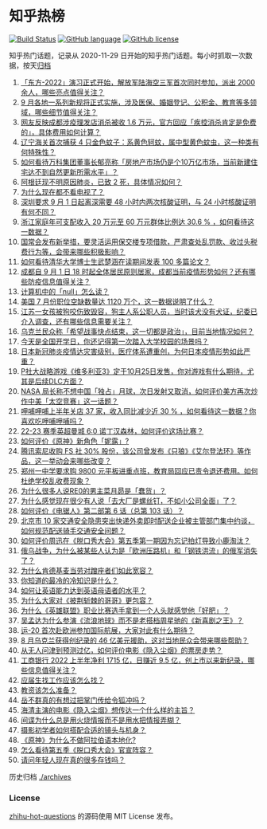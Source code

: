 # 知乎热榜
[![Build Status](https://github.com/ToWeLong/zhihu-hot-questions/workflows/CI/badge.svg)](https://github.com/ToWeLong/zhihu-hot-questions/actions)
[![GitHub language](https://img.shields.io/badge/language-golang-orange.svg)](https://golang.org/)
[![GitHub license](https://img.shields.io/github/license/ToWeLong/zhihu-hot-questions)](https://github.com/ToWeLong/zhihu-hot-questions/blob/main/LICENSE)

知乎热门话题，记录从 2020-11-29 日开始的知乎热门话题。每小时抓取一次数据，按天[归档](./archives)

<!-- BEGIN -->

1. [「东方-2022」演习正式开始，解放军陆海空三军首次同时参加，派出 2000 余人，哪些亮点值得关注？](https://www.zhihu.com/question/551041889)
1. [9 月各地一系列新规将正式实施，涉及医保、婚姻登记、公积金、教育等多领域，哪些细节值得关注？](https://www.zhihu.com/question/550816003)
1. [网友反映成都涉疫理发店消杀被收 1.6 万元，官方回应「疾控消杀肯定是免费的」，具体费用如何计算？](https://www.zhihu.com/question/551017542)
1. [辽宁海关首次捕获 4 只金色蚊子：系黄色轲蚊，属中型黄色蚊虫，这一种类有何特殊性？](https://www.zhihu.com/question/551021268)
1. [如何看待万科集团董事长郁亮称「房地产市场仍是个10万亿市场，当前新建住宅达不到自然更新所需水平」？](https://www.zhihu.com/question/550946667)
1. [阿根廷现不明原因肺炎，已致 2 死，具体情况如何？](https://www.zhihu.com/question/551133439)
1. [为什么现在都不看电视了？](https://www.zhihu.com/question/470145032)
1. [深圳要求 9 月 1 日起离深需要 48 小时内两次核酸证明，与 24 小时核酸证明有何不同？](https://www.zhihu.com/question/551061947)
1. [浙江家庭年可支配收入 20 万元至 60 万元群体比例达 30.6 % ，如何看待这一数据？](https://www.zhihu.com/question/550993204)
1. [国常会发布新举措，要灵活运用保交楼专项借款，严肃查处乱罚款、收过头税费行为等，会带来哪些积极影响？](https://www.zhihu.com/question/551054886)
1. [如何看待清华大学博士生武楚涵在读期间发表 100 多篇论文？](https://www.zhihu.com/question/537342945)
1. [成都自 9 月 1 日 18 时起全体居民原则居家，成都当前疫情形势如何？还有哪些防疫信息值得关注？](https://www.zhihu.com/question/551167630)
1. [计算机中的「null」怎么读？](https://www.zhihu.com/question/549740924)
1. [美国 7 月份职位空缺数量达 1120 万个，这一数据说明了什么？](https://www.zhihu.com/question/550925417)
1. [江苏一女孩被狗咬伤致毁容，狗主人系公职人员，当时该犬没有犬证，纪委已介入调查，还有哪些信息需要关注？](https://www.zhihu.com/question/551035328)
1. [乌克兰民众称「希望战事快点结束，这一切都是政治」，目前当地情况如何？](https://www.zhihu.com/question/550979553)
1. [今天是全国开学日，你还记得第一次踏入大学校园的场景吗？](https://www.zhihu.com/question/551053610)
1. [日本新冠肺炎疫情达灾害级别，医疗体系遭重创，为何日本疫情形势如此严重？](https://www.zhihu.com/question/550839292)
1. [P社大战略游戏《维多利亚3》定于10月25日发售，你对游戏有什么期待，尤其是后续DLC方面？](https://www.zhihu.com/question/550847233)
1. [NASA 局长称不想中国「独占」月球，次日发射又取消，如何评价美方再次炒作中美「太空竞赛」这一话题？](https://www.zhihu.com/question/550787326)
1. [呷哺呷哺上半年关店 37 家，收入同比减少近 30 % ，如何看待这一数据？你喜欢吃呷哺呷哺吗？](https://www.zhihu.com/question/551011541)
1. [22-23 赛季英超曼城 6:0 诺丁汉森林，如何评价这场比赛？](https://www.zhihu.com/question/551100461)
1. [如何评价《原神》新角色「妮露」?](https://www.zhihu.com/question/541916428)
1. [腾讯索尼收购 FS 社 30% 股份，该公司曾发布《只狼》《艾尔登法环》等作品，这一举动会来哪些改变？](https://www.zhihu.com/question/551030873)
1. [郑州一中学要求购 9800 元平板进重点班，教育局回应已责令退还费用。如何杜绝学校乱收费现象？](https://www.zhihu.com/question/551037097)
1. [为什么很多人说RE0的男主菜月昴是「蠢货」？](https://www.zhihu.com/question/383539266)
1. [为什么感觉现在很少有人说「去大厂是螺丝钉，不如小公司全面」了？](https://www.zhihu.com/question/550829455)
1. [如何评价《电锯人》第二部第 6 话（总第 103 话）？](https://www.zhihu.com/question/548998145)
1. [北京市 10 家交通安全隐患突出快递外卖即时配送企业被主管部门集中约谈，如何规范配送骑手交通安全问题？](https://www.zhihu.com/question/551053835)
1. [如何评价周迅在《脱口秀大会》第五季第一期因为忘记拍灯导致小鹿淘汰？](https://www.zhihu.com/question/550843516)
1. [俄乌战争，为什么被某些人认为是「欧洲压路机」和「钢铁洪流」的俄军消失了？](https://www.zhihu.com/question/550067397)
1. [为什么肯德基麦当劳对蹭座者们如此宽容？](https://www.zhihu.com/question/346608311)
1. [你知道的最冷的冷知识是什么？](https://www.zhihu.com/question/51459956)
1. [如何让英语能力达到英语母语者的水平？](https://www.zhihu.com/question/276101963)
1. [为什么大家对《披荆斩棘的哥哥》更包容？](https://www.zhihu.com/question/549604542)
1. [为什么《英雄联盟》职业比赛选手拿到一个人头就感觉他「好肥」？](https://www.zhihu.com/question/540821748)
1. [吴孟达为什么参演《流浪地球》而不是老搭档周星驰的《新喜剧之王》？](https://www.zhihu.com/question/311959965)
1. [运-20 首次赴欧洲参加国际航展，大家对此有什么期待？](https://www.zhihu.com/question/550538911)
1. [8 月乌克兰获得创纪录的 46 亿美元援助，这对当地民众会带来哪些帮助？](https://www.zhihu.com/question/550889042)
1. [从无人问津到预测过亿，如何评价电影《隐入尘烟》的票房走势？](https://www.zhihu.com/question/550455441)
1. [工商银行 2022 上半年净利 1715 亿，日赚近 9.5 亿，创上市以来新纪录，哪些信息值得关注？](https://www.zhihu.com/question/550807272)
1. [应届生找工作应该怎么找？](https://www.zhihu.com/question/500822678)
1. [教资该怎么准备？](https://www.zhihu.com/question/539026775)
1. [岳不群真的有想过把掌门传给令狐冲吗？](https://www.zhihu.com/question/67853321)
1. [海清主演的电影《隐入尘烟》想传达一个什么样的主旨？](https://www.zhihu.com/question/526043824)
1. [间谍为什么总是用火烧情报而不是用水把情报弄糊？](https://www.zhihu.com/question/521366779)
1. [摄影初学者如何搭配合适的镜头与机身？](https://www.zhihu.com/question/547960219)
1. [《原神》为什么不做阿拉伯语本地化?](https://www.zhihu.com/question/544818604)
1. [怎么看待第五季《脱口秀大会》官宣阵容？](https://www.zhihu.com/question/477035462)
1. [请问年轻人现在真的很多存钱吗？](https://www.zhihu.com/question/495277922)

<!-- END -->

历史归档 [./archives](./archives)


### License
[zhihu-hot-questions](https://github.com/towelong/zhihu-hot-questions) 的源码使用 MIT License 发布。